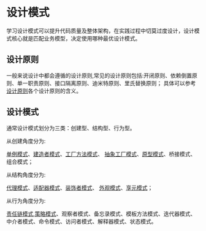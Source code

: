 # 设计模式

学习设计模式可以提升代码质量及整体架构，在实践过程中切莫过度设计，设计模式核心就是匹配业务模型，决定使用哪种最优设计模式。

## 设计原则

一般来说设计中都会遵循的设计原则,常见的设计原则包括:开闭原则、依赖倒置原则、单一职责原则、接口隔离原则、迪米特原则、里氏替换原则；
具体可以参考[设计原则](/theory/设计原则.md)各个设计原则的含义。

## 设计模式

通常设计模式划分为三类：创建型、结构型、行为型。

从创建角度分为:

[单例模式](./theory/创建型/单例模式.md)、[建造者模式](./theory/创建型/建造者模式.md)、[工厂方法模式](./theory/创建型/工厂方法.md)、
[抽象工厂模式](./theory/创建型/抽象工厂.md)、[原型模式](./theory/创建型/原型模式.md)、桥接模式、组合模式；

从结构角度分为:

[代理模式](./theory/结构型/代理模式.md)、[适配器模式](./theory/结构型/适配器模式.md)、[装饰者模式](./theory/结构型/装饰器模式.md)、
[外观模式](./theory/结构型/外观模式.md)、[享元模式](./theory/结构型/享元模式.md)；

从行为角度分为:

[责任链模式](./theory/行为型/责任链模式.md),[策略模式](./theory/行为型/策略模式.md)、观察者模式、备忘录模式、模板方法模式、迭代器模式、
中介者模式、命令模式、访问者模式、解释器模式、状态模式。